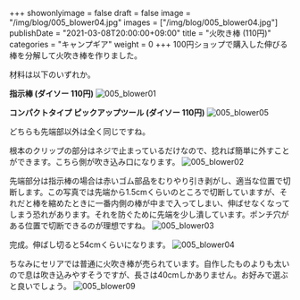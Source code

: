 +++
showonlyimage = false
draft = false
image = "/img/blog/005_blower04.jpg"
images = ["/img/blog/005_blower04.jpg"]
publishDate = "2021-03-08T20:00:00+09:00"
title = "火吹き棒 (110円)"
categories = "キャンプギア"
weight = 0
+++
100円ショップで購入した伸びる棒を分解して火吹き棒を作りました。
<!--more-->

材料は以下のいずれか。

**指示棒 (ダイソー 110円)**
![005_blower01](/img/blog/005_blower01.jpg)

**コンパクトタイプ ピックアップツール (ダイソー 110円)**
![005_blower05](/img/blog/005_blower05.jpg)

どちらも先端部以外は全く同じですね。

根本のクリップの部分はネジで止まっているだけなので、捻れば簡単に外すことができます。こちら側が吹き込み口になります。
![005_blower02](/img/blog/005_blower02.jpg)

先端部分は指示棒の場合は赤いゴム部品をむりやり引き剥がし、適当な位置で切断します。この写真では先端から1.5cmくらいのところで切断していますが、それだと棒を縮めたときに一番内側の棒が中まで入ってしまい、伸ばせなくなってしまう恐れがあります。それを防ぐために先端を少し潰しています。ポンチ穴がある位置で切断できるのが理想ですね。
![005_blower03](/img/blog/005_blower03.jpg)

完成。伸ばし切ると54cmくらいになります。
![005_blower04](/img/blog/005_blower04.jpg)

ちなみにセリアでは普通に火吹き棒が売られています。自作したものよりも太いので息は吹き込みやすそうですが、長さは40cmしかありません。お好みで選ぶと良いでしょう。
![005_blower09](/img/blog/005_blower09.jpg)

